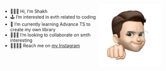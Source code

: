 <img src="https://github.com/shkholikov/shkholikov/blob/main/5c9af1ed4f4032acbd36d3100d4c03e8-sticker.png" min-width="150px" max-width="150px" width="200px" align="right" alt="Computador iuriCode">

* 🧑🏻‍💻 Hi, I’m Shakh
* 🕹 I’m interested in evth related to coding
* 📓 I’m currently learning Advance TS to create my own library
* 🕵🏻‍♂️ I’m looking to collaborate on smth interesting
* 🫱🏻‍🫲🏼 Reach me on [my Instagram](https://www.instagram.com/sh.kholikov/)

<!---
shkholikov/shkholikov is a ✨ special ✨ repository because its `README.md` (this file) appears on your GitHub profile.
You can click the Preview link to take a look at your changes.
--->
